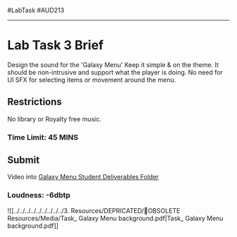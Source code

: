 #LabTask #AUD213 
- - -
# Lab Task 3 Brief
Design the sound for the 'Galaxy Menu'
Keep it simple & on the theme. It should be non-intrusive and support what the player is doing. No need for UI SFX for selecting items or movement around the menu.

## Restrictions
No library or Royalty free music.

### Time Limit: 45 MINS

## Submit
Video into [Galaxy Menu Student Deliverables Folder](https://drive.google.com/drive/folders/1mWOw-c7MjrShoNcSRVZ_iaHGvkO8pI02)
### Loudness: -6dbtp

![[../../../../../../../../../3. Resources/DEPRICATED/🧹OBSOLETE Resources/Media/Task_ Galaxy Menu background.pdf|Task_ Galaxy Menu background.pdf]]